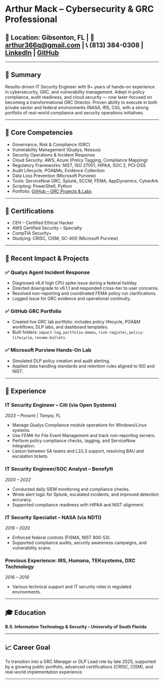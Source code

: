 
# Arthur Mack – Cybersecurity & GRC Professional

## 📍 Location: Gibsonton, FL | 📧 arthur366q@gmail.com | 📞 (813) 384-0308 | [LinkedIn](https://www.linkedin.com/in/arthurmack) | [GitHub](https://github.com/agustus9/grc-portfolio)

---

## 🔐 Summary

Results-driven IT Security Engineer with 9+ years of hands-on experience in cybersecurity, GRC, and vulnerability management. Adept in policy compliance, audit readiness, and cloud security — now laser-focused on becoming a transformational GRC Director. Proven ability to execute in both private sector and federal environments (NASA, IRS, Citi), with a strong portfolio of real-world compliance and security operations initiatives.

---

## 🧰 Core Competencies

- Governance, Risk & Compliance (GRC)
- Vulnerability Management (Qualys, Nessus)
- Security Operations & Incident Response
- Cloud Security: AWS, Azure (Policy Tagging, Compliance Mapping)
- Regulatory Frameworks: NIST, ISO 27001, HIPAA, SOC 2, PCI-DSS
- Audit Lifecycle, POA&Ms, Evidence Collection
- Data Loss Prevention (Microsoft Purview)
- Tools: ServiceNow GRC, Splunk, SCCM, FEMA, AppDynamics, CyberArk
- Scripting: PowerShell, Python
- Portfolio: [GitHub – GRC Projects & Labs](https://github.com/agustus9/grc-portfolio)

---

## 🧾 Certifications

- CEH – Certified Ethical Hacker
- AWS Certified Security – Specialty
- CompTIA Security+
- Studying: CRISC, CISM, SC-400 (Microsoft Purview)

---

## 🧪 Recent Impact & Projects

### ✅ **Qualys Agent Incident Response**
- Diagnosed v6.4 high CPU spike issue during a federal holiday.
- Directed downgrade to v6.1.1 and responded cross-tier to user concerns.
- Resolved non-reporting and coordinated FEMA policy run clarifications.
- Logged issue for GRC evidence and operational continuity.

### ✅ **GitHub GRC Portfolio**
- Created live GRC lab portfolio: includes policy lifecycle, POA&M workflows, DLP labs, and dashboard templates.
- Built folders: `impact-log`, `portfolio-demos`, `risk-register`, `policy-lifecycle`, `resume-bullets`.

### ✅ **Microsoft Purview Hands-On Lab**
- Simulated DLP policy creation and audit alerting.
- Applied data handling standards and retention rules aligned to ISO and NIST.

---

## 🏢 Experience

### **IT Security Engineer – Citi (via Open Systems)**
*2023 – Present | Tampa, FL*
- Manage Qualys Compliance module operations for Windows/Linux systems.
- Use FEMA for File Event Management and track non-reporting servers.
- Perform policy compliance checks, tagging, and ServiceNow integration.
- Liaison between SA teams and L2/L3 support, resolving BAU and escalation tickets.

### **IT Security Engineer/SOC Analyst – Benefytt**
*2020 – 2022*
- Conducted daily SIEM monitoring and compliance checks.
- Wrote alert logic for Splunk, escalated incidents, and improved detection accuracy.
- Supported compliance readiness with HIPAA and NIST alignment.

### **IT Security Specialist – NASA (via NDTI)**
*2019 – 2020*
- Enforced federal controls (FISMA, NIST 800-53).
- Supported compliance audits, security awareness campaigns, and vulnerability scans.

### **Previous Experience: IRS, Humana, TEKsystems, DXC Technology**
*2016 – 2019*
- Various technical support and IT security roles in regulated environments.

---

## 🎓 Education

**B.S. Information Technology & Security – University of South Florida**

---

## 📈 Career Goal

To transition into a GRC Manager or DLP Lead role by late 2025, supported by a growing public portfolio, advanced certifications (CRISC, CISM), and real-world implementation experience.

---
